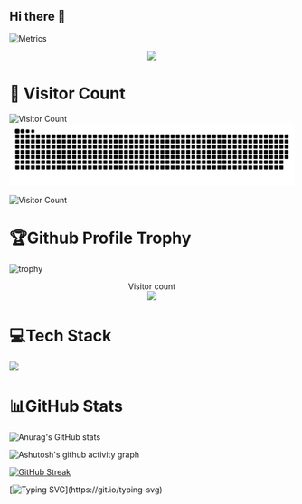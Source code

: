 ## Hi there 👋

![Metrics](https://metrics.lecoq.io/kinho6119?template=classic&base=header%2C%20activity%2C%20community%2C%20repositories%2C%20metadata&base.indepth=false&base.hireable=false&base.skip=false&config.timezone=Asia%2FShanghai)

<div align="center"> <img src="https://metrics.lecoq.io/kinho6119?template=classic&config.timezone=Asia%2FShanghai"> </div>

# 👣 Visitor Count
<img src="https://komarev.com/ghpvc/?username=your-github-kinho6119&color=blue&style=for-the-badge&label=You+are+visitor" alt="Visitor Count" width="200" height="50">

<picture>
  <source media="(prefers-color-scheme: dark)" srcset="https://raw.githubusercontent.com/kinho6119/kinho6119/output/github-contribution-grid-snake-dark.svg">
  <source media="(prefers-color-scheme: light)" srcset="https://raw.githubusercontent.com/kinho6119/kinho6119/output/github-contribution-grid-snake.svg">
  <img alt="github contribution grid snake animation" src="https://raw.githubusercontent.com/kinho6119/kinho6119/output/github-contribution-grid-snake.svg">
</picture>



![Visitor Count](https://profile-counter.glitch.me/kinho6119/count.svg)

# 🏆Github Profile Trophy
![trophy](https://github-profile-trophy.vercel.app/?username=kinho6119&theme=onedark&no-bg=true&column=-1)



<p align="center"> 
  Visitor count<br>
  <img src="https://profile-counter.glitch.me/kinho6119/count.svg" />
</p>

# 💻Tech Stack
<img src="https://skillicons.dev/icons?i=c,cpp,linux,qt,sqlite,vscode,git,python,astro,azure,windows,visualstudio,vercel,vim,ubuntu,md,github,anaconda,bash,cmake,cloudflare,css,docker,gmail,gitlab,githubactions,html,gcp,powershell,npm,pnpm,pytorch,tensorflow,yarn,js" /><br>




# 📊GitHub Stats
![Anurag's GitHub stats](https://github-readme-stats.vercel.app/api?username=kinho6119&show_icons=true&theme=github_dark_dimmed&bg_color=22272d)

![Ashutosh's github activity graph](https://github-readme-activity-graph.vercel.app/graph?username=kinho6119&theme=react&bg_color=22272d&line=539bee&title_color=539bee&point=539bee)

[![GitHub Streak](https://github-readme-streak-stats.herokuapp.com?user=kinho6119&theme=dark-minimalist&date_format=%5BY.%5Dn.j&card_width=500&background=22272d&fire=539Bee&ring=539Bee&currStreakLabel=c5d1de&currStreakNum=539Bee&dates=c5d1de&sideNums=539Bee)](https://git.io/streak-stats)

[![Typing SVG](https://readme-typing-svg.demolab.com?font=Fira+Code&size=30&duration=1000&pause=1000&color=539BEE&background=22272DFF&center=false&vCenter=false&multiline=true&repeat=false&random=false&width=500&height=230&separator=%3D&lines=%23include+%3Cstdio.h%3E%3Dint+main(void)%3D%7B%3D&nbsp;&nbsp;&nbsp;&nbsp;printf(%22hello+world!%5Cn%22);%3D&nbsp;&nbsp;&nbsp;&nbsp;return+0;%3D%7D)](https://git.io/typing-svg)



<!--START_SECTION:waka-->
<!--END_SECTION:waka-->

<!--
**kinho6119/kinho6119** is a ✨ _special_ ✨ repository because its `README.md` (this file) appears on your GitHub profile.

Here are some ideas to get you started:

- 🔭 I’m currently working on ...
- 🌱 I’m currently learning ...
- 👯 I’m looking to collaborate on ...
- 🤔 I’m looking for help with ...
- 💬 Ask me about ...
- 📫 How to reach me: ...
- 😄 Pronouns: ...
- ⚡ Fun fact: ...
-->
